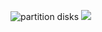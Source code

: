 ![partition disks](https://user-images.githubusercontent.com/44519124/57969175-d7816d80-797c-11e9-98f6-7724d04c860d.png)
<img src="/home/dasha/Рабочий стол/Я/Снимок экрана от 2019-05-18 14-30-35.png">
